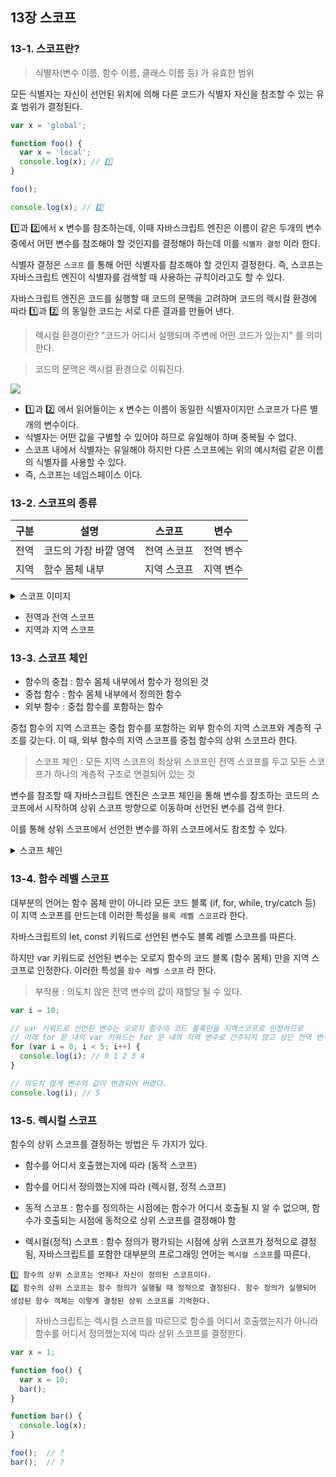 ## 13장 스코프

### 13-1. 스코프란?

> 식별자(변수 이름, 함수 이름, 클래스 이름 등) 가 유효한 범위

모든 식별자는 자신이 선언된 위치에 의해 다른 코드가 식별자 자신을 참조할 수 있는 유효 범위가 결정된다.

```javascript
var x = 'global';

function foo() {
  var x = 'local';
  console.log(x); // 1️⃣
}

foo();

console.log(x); // 2️⃣
```
1️⃣과 2️⃣에서 x 변수를 참조하는데, 이때 자바스크립트 엔진은 이름이 같은 두개의 변수 중에서 어떤 변수를 참조해야 할 것인지를 결정해야 하는데 이를 ```식별자 결정``` 이라 한다.

식별자 결정은 ```스코프``` 를 통해 어떤 식별자를 참조해야 할 것인지 결정한다. 즉, 스코프는 자바스크립트 엔진이 식별자를 검색할 때 사용하는 규칙이라고도 할 수 있다.

자바스크립트 엔진은 코드를 실행할 때 코드의 문맥을 고려하며 코드의 렉시컬 환경에 따라 1️⃣과 2️⃣ 의 동일한 코드는 서로 다른 결과를 만들어 낸다.

> 렉시컬 환경이란? "코드가 어디서 실행되며 주변에 어떤 코드가 있는지" 를 의미한다.

> 코드의 문맥은 렉시컬 환경으로 이뤄진다.

![](https://blog.kakaocdn.net/dn/cn0zjT/btqZoydJdrc/vHquKk6Vb0mf4PaExIsZX1/img.png)

- 1️⃣과 2️⃣ 에서 읽어들이는 x 변수는 이름이 동일한 식별자이지만 스코프가 다른 별개의 변수이다.
- 식별자는 어떤 값을 구별할 수 있어야 하므로 유일해야 하며 중복될 수 없다.
- 스코프 내에서 식별자는 유일해야 하지만 다른 스코프에는 위의 예시처럼 같은 이름의 식별자를 사용할 수 있다.
- 즉, 스코프는 네임스페이스 이다.

### 13-2. 스코프의 종류

|구분|설명|스코프|변수|
|------|---|---|---|
|전역|코드의 가장 바깥 영역|전역 스코프|전역 변수|
|지역|함수 몸체 내부|지역 스코프|지역 변수|

<details>
  <summary>스코프 이미지</summary>
  <div markdown="1">
    <img src="https://github.com/seolleung2/javascript-deep-dive/assets/69143207/c544dcd7-0bf4-45f5-b277-834b0e792955" alt="scope-chain" />
  </div>
</details>

- 전역과 전역 스코프
- 지역과 지역 스코프

### 13-3. 스코프 체인

- 함수의 중첩 : 함수 몸체 내부에서 함수가 정의된 것
- 중첩 함수 : 함수 몸체 내부에서 정의한 함수
- 외부 함수 : 중첩 함수를 포함하는 함수

중첩 함수의 지역 스코프는 중첩 함수를 포함하는 외부 함수의 지역 스코프와 계층적 구조를 갖는다. 이 때, 외부 함수의 지역 스코프를 중첩 함수의 상위 스코프라 한다.

> 스코프 체인 : 모든 지역 스코프의 최상위 스코프인 전역 스코프를 두고 모든 스코프가 하나의 계층적 구조로 연결되어 있는 것

변수를 참조할 때 자바스크립트 엔진은 스코프 체인을 통해 변수를 참조하는 코드의 스코프에서 시작하여 상위 스코프 방향으로 이동하며 선언된 변수를 검색 한다.

이를 통해 상위 스코프에서 선언한 변수를 하위 스코프에서도 참조할 수 있다.

<details>
  <summary>스코프 체인</summary>
  <div markdown="1">
    <img src="https://github.com/seolleung2/javascript-deep-dive/assets/69143207/eef4d00a-8ef5-4db2-93d5-e44d75a90cdd" alt="scope-chain" />
  </div>
</details>


### 13-4. 함수 레벨 스코프

대부분의 언어는 함수 몸체 만이 아니라 모든 코드 블록 (if, for, while, try/catch 등) 이 지역 스코프를 만드는데 이러한 특성을 ```블록 레벨 스코프```라 한다.

자바스크립트의 let, const 키워드로 선언된 변수도 블록 레벨 스코프를 따른다.

하지만 var 키워드로 선언된 변수는 오로지 함수의 코드 블록 (함수 몸체) 만을 지역 스코프로 인정한다. 이러한 특성을 ```함수 레벨 스코프``` 라 한다.

> 부작용 : 의도치 않은 전역 변수의 값이 재할당 될 수 있다.

```javascript
var i = 10;

// var 키워드로 선언된 변수는 오로지 함수의 코드 블록만을 지역스코프로 인정하므로
// 아래 for 문 내의 var 키워드는 for 문 내의 지역 변수로 간주되지 않고 상단 전역 변수 i 를 중복 선언 및 값의 재할당이 일어난다.
for (var i = 0; i < 5; i++) {
  console.log(i); // 0 1 2 3 4
}

// 의도치 않게 변수의 값이 변경되어 버렸다.
console.log(i); // 5
```

### 13-5. 렉시컬 스코프

함수의 상위 스코프를 결정하는 방법은 두 가지가 있다.
- 함수를 어디서 호출했는지에 따라 (동적 스코프)
- 함수를 어디서 정의했는지에 따라 (렉시컬, 정적 스코프)

- 동적 스코프 : 함수를 정의하는 시점에는 함수가 어디서 호출될 지 알 수 없으며, 함수가 호출되는 시점에 동적으로 상위 스코프를 결정해야 함
- 렉시컬(정적) 스코프 : 함수 정의가 평가되는 시점에 상위 스코프가 정적으로 결정됨, 자바스크립트를 포함한 대부분의 프로그래밍 언어는 ```렉시컬 스코프```를 따른다.

```text
1️⃣ 함수의 상위 스코프는 언제나 자신이 정의된 스코프이다.
2️⃣ 함수의 상위 스코프는 함수 정의가 실행될 때 정적으로 결정된다. 함수 정의가 실행되어 생성된 함수 객체는 이렇게 결정된 상위 스코프를 기억한다.
```

> 자바스크립트는 렉시컬 스코프를 따르므로 함수를 어디서 호출했는지가 아니라 함수를 어디서 정의했는지에 따라 상위 스코프를 결정한다.

```javascript
var x = 1;

function foo() {
  var x = 10;
  bar();
}

function bar() {
  console.log(x);
}

foo();  // ?
bar();  // ?
```













